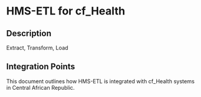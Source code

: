 # HMS-ETL for cf_Health

## Description

Extract, Transform, Load

## Integration Points

This document outlines how HMS-ETL is integrated with cf_Health systems in Central African Republic.
